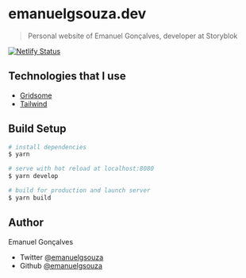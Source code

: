 # emanuelgsouza.dev

> Personal website of Emanuel Gonçalves, developer at Storyblok

[![Netlify Status](https://api.netlify.com/api/v1/badges/c4e9222c-f2da-4b92-8e03-af5d6e691e90/deploy-status)](https://app.netlify.com/sites/keen-mcnulty-322cf2/deploys)

## Technologies that I use

* [Gridsome](https://gridsome.org/)
* [Tailwind](https://tailwindcss.com)

## Build Setup

``` bash
# install dependencies
$ yarn

# serve with hot reload at localhost:8080
$ yarn develop

# build for production and launch server
$ yarn build
```

## Author

Emanuel Gonçalves
* Twitter [@emanuelgsouza](https://twitter.com/emanuelgsouza)
* Github [@emanuelgsouza](https://github.com/emanuelgsouza)
